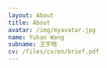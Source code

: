 ```yaml
---
layout: About
title: About
avatar: /img/myavatar.jpg
name: Yuhan Wang
subname: 王宇晗
cv: /files/cv/en/brief.pdf
---
```


